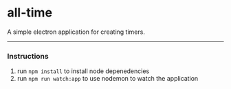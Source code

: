 # all-time
A simple electron application for creating timers.

---

### Instructions

1. run `npm install` to install node depenedencies
2. run `npm run watch:app` to use nodemon to watch the application
